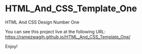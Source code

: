 # HTML_And_CSS_Template_One
HTML And CSS Design Number One

You can see this project live at the following URL:
https://ramezwagih.github.io/HTML_And_CSS_Template_One/

Enjoy!
